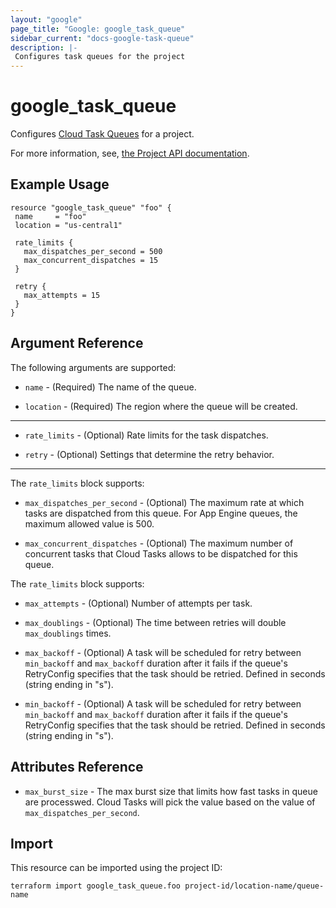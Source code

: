 ```yaml
---
layout: "google"
page_title: "Google: google_task_queue"
sidebar_current: "docs-google-task-queue"
description: |-
 Configures task queues for the project
---
```


 # google\_task\_queue

 Configures [Cloud Task Queues](https://cloud.google.com/tasks/docs/creating-queues)
for a project.

 For more information, see,
[the Project API documentation](https://cloud.google.com/tasks/docs/reference/rest/v2/projects.locations.queues).

 ## Example Usage

 ```hcl
resource "google_task_queue" "foo" {
  name     = "foo"
  location = "us-central1"

  rate_limits {
    max_dispatches_per_second = 500
    max_concurrent_dispatches = 15
  }

  retry {
    max_attempts = 15
  }
}
```

 ## Argument Reference

 The following arguments are supported:

 * `name` - (Required) The name of the queue.

 * `location` - (Required) The region where the queue will be created.

  - - -

 * `rate_limits` - (Optional) Rate limits for the task dispatches.

 * `retry` - (Optional) Settings that determine the retry behavior.

  - - -

 The `rate_limits` block supports:

 * `max_dispatches_per_second` - (Optional) The maximum rate at which tasks are dispatched from this queue. For App Engine queues, the maximum allowed value is 500.

 * `max_concurrent_dispatches` - (Optional) The maximum number of concurrent tasks that Cloud Tasks allows to be dispatched for this queue.

 The `rate_limits` block supports: 

  * `max_attempts` - (Optional) Number of attempts per task.

  * `max_doublings` - (Optional) The time between retries will double `max_doublings` times.

  * `max_backoff` - (Optional) A task will be scheduled for retry between `min_backoff` and `max_backoff` duration after it fails if the queue's RetryConfig specifies that the task should be retried. Defined in seconds (string ending in "s").

  * `min_backoff` - (Optional) A task will be scheduled for retry between `min_backoff` and `max_backoff` duration after it fails if the queue's RetryConfig specifies that the task should be retried. Defined in seconds (string ending in "s").

 ## Attributes Reference

  * `max_burst_size` - The max burst size that limits how fast tasks in queue are processwed. Cloud Tasks will pick the value based on the value of `max_dispatches_per_second`.

 ## Import

 This resource can be imported using the project ID:

 `terraform import google_task_queue.foo project-id/location-name/queue-name`